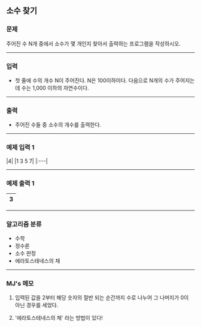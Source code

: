 소수 찾기
-------------
### 문제

주어진 수 N개 중에서 소수가 몇 개인지 찾아서 출력하는 프로그램을 작성하시오.

- - -

### 입력
* 첫 줄에 수의 개수 N이 주어진다. N은 100이하이다. 다음으로 N개의 수가 주어지는데 수는 1,000 이하의 자연수이다.

- - -

### 출력
* 주어진 수들 중 소수의 개수를 출력한다.

- - -

### 예제 입력 1
|4|
|1 3 5 7|
|:---|

- - -

### 예제 출력 1
|3|
|:---|

- - -

### 알고리즘 분류
* 수학
* 정수론
* 소수 판정
* 에라토스테네스의 채

- - -

### MJ's 메모
1. 입력된 값을 2부터 해당 숫자의 절반 되는 순간까지 수로 나누어 그 나머지가 0이 아닌 경우를 세었다.

2. '에라토스테네스의 채' 라는 방법이 있다!